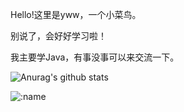 Hello!这里是yww，一个小菜鸟。

别说了，会好好学习啦！

我主要学Java，有事没事可以来交流一下。

![Anurag's github stats](https://github-readme-stats.vercel.app/api?username=jaslli&show_icons=true&hide_border=ture&theme=tokyonight)



![:name](https://count.getloli.com/get/@:jaslli?theme=gelbooru)

